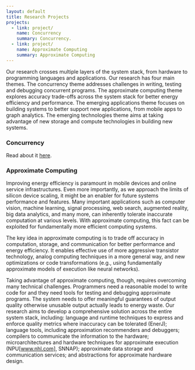 ```yaml
---
layout: default
title: Research Projects
projects:
  - link: project/
    name: Concurrency
    summary: Concurrency.
  - link: project/
    name: Approximate Computing
    summary: Approximate Computing
---
```


Our research crosses multiple layers of the system stack, from hardware to programming languages and applications. Our research has four main themes. The concurrency theme addresses challenges in writing, testing and debugging concurrent programs. The approximate computing theme explores accuracy trade-offs across the system stack for better energy efficiency and performance. The emerging applications theme focuses on building systems to better support new applications, from mobile apps to graph analytics. The emerging technologies theme aims at taking advantage of new storage and compute technologies in building new systems.

### Concurrency
Read about it [here][project].

[project]: project/index.html

### Approximate Computing
Improving energy efficiency is paramount in mobile devices and online service infrastructures. Even more importantly, as we approach the limits of silicon device scaling, it might be an enabler for future systems performance and features. Many important applications such as computer vision, machine learning, signal processing, web search, augmented reality, big data analytics, and many more, can inherently tolerate inaccurate computation at various levels. With approximate computing, this fact can be exploited for fundamentally more efficient computing systems.

The key idea in approximate computing is to trade off accuracy in computation, storage, and communication for better performance and energy efficiency. It enables effective use of more aggressive transistor technology, analog computing techniques in a more general way, and new optimizations or code transformations (e.g., using fundamentally approximate models of execution like neural networks).

Taking advantage of approximate computing, though, requires overcoming many technical challenges. Programmers need a reasonable model to write code for and they need tools for testing and debugging approximate programs. The system needs to offer meaningful guarantees of output quality otherwise unusable output actually leads to energy waste. Our research aims to develop a comprehensive solution across the entire system stack, including: language and runtime techniques to express and enforce quality metrics where inaccuracy can be tolerated (EnerJ); language tools, including approximation recommenders and debuggers; compilers to communicate the information to the hardware; microarchitectures and hardware techniques for approximate execution (NPU[www.nhl.com], SNNAP); approximate data storage and communication services; and abstractions for approximate hardware design.
